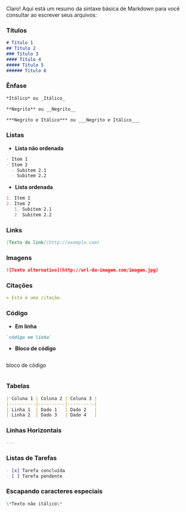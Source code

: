 
Claro! Aqui está um resumo da sintaxe básica de Markdown para você consultar ao escrever seus arquivos:

### Títulos
```markdown
# Título 1
## Título 2
### Título 3
#### Título 4
##### Título 5
###### Título 6
```

### Ênfase
```markdown
*Itálico* ou _Itálico_

**Negrito** ou __Negrito__

***Negrito e Itálico*** ou ___Negrito e Itálico___
```

### Listas
- **Lista não ordenada**
```markdown
- Item 1
- Item 2
  - Subitem 2.1
  - Subitem 2.2
```

- **Lista ordenada**
```markdown
1. Item 1
2. Item 2
   1. Subitem 2.1
   2. Subitem 2.2
```

### Links
```markdown
[Texto do link](http://exemplo.com)
```

### Imagens
```markdown
![Texto alternativo](http://url-da-imagem.com/imagem.jpg)
```

### Citações
```markdown
> Esta é uma citação.
```

### Código
- **Em linha**
```markdown
`código em linha`
```

- **Bloco de código**
```markdown
```
bloco de código
```
```

### Tabelas
```markdown
| Coluna 1 | Coluna 2 | Coluna 3 |
|----------|----------|----------|
| Linha 1  | Dado 1   | Dado 2   |
| Linha 2  | Dado 3   | Dado 4   |
```

### Linhas Horizontais
```markdown
---
```

### Listas de Tarefas
```markdown
- [x] Tarefa concluída
- [ ] Tarefa pendente
```

### Escapando caracteres especiais
```markdown
\*Texto não itálico\*
```
